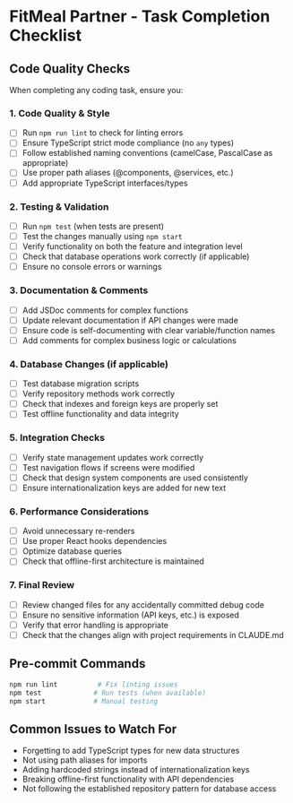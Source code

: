# FitMeal Partner - Task Completion Checklist

## Code Quality Checks
When completing any coding task, ensure you:

### 1. Code Quality & Style
- [ ] Run `npm run lint` to check for linting errors
- [ ] Ensure TypeScript strict mode compliance (no `any` types)
- [ ] Follow established naming conventions (camelCase, PascalCase as appropriate)
- [ ] Use proper path aliases (@components, @services, etc.)
- [ ] Add appropriate TypeScript interfaces/types

### 2. Testing & Validation
- [ ] Run `npm test` (when tests are present)
- [ ] Test the changes manually using `npm start`
- [ ] Verify functionality on both the feature and integration level
- [ ] Check that database operations work correctly (if applicable)
- [ ] Ensure no console errors or warnings

### 3. Documentation & Comments
- [ ] Add JSDoc comments for complex functions
- [ ] Update relevant documentation if API changes were made
- [ ] Ensure code is self-documenting with clear variable/function names
- [ ] Add comments for complex business logic or calculations

### 4. Database Changes (if applicable)
- [ ] Test database migration scripts
- [ ] Verify repository methods work correctly
- [ ] Check that indexes and foreign keys are properly set
- [ ] Test offline functionality and data integrity

### 5. Integration Checks
- [ ] Verify state management updates work correctly
- [ ] Test navigation flows if screens were modified
- [ ] Check that design system components are used consistently
- [ ] Ensure internationalization keys are added for new text

### 6. Performance Considerations
- [ ] Avoid unnecessary re-renders
- [ ] Use proper React hooks dependencies
- [ ] Optimize database queries
- [ ] Check that offline-first architecture is maintained

### 7. Final Review
- [ ] Review changed files for any accidentally committed debug code
- [ ] Ensure no sensitive information (API keys, etc.) is exposed
- [ ] Verify that error handling is appropriate
- [ ] Check that the changes align with project requirements in CLAUDE.md

## Pre-commit Commands
```bash
npm run lint          # Fix linting issues
npm test             # Run tests (when available)
npm start            # Manual testing
```

## Common Issues to Watch For
- Forgetting to add TypeScript types for new data structures
- Not using path aliases for imports
- Adding hardcoded strings instead of internationalization keys
- Breaking offline-first functionality with API dependencies
- Not following the established repository pattern for database access